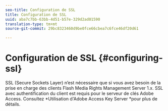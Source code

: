 ```yaml
---
seo-title: Configuration de SSL
title: Configuration de SSL
uuid: aba7c7bb-63bb-4d51-b57e-329d2ad01590
translation-type: tm+mt
source-git-commit: 29bc8323460d9be0fce66cbea7c6fce46df20d61

---
```



# Configuration de SSL {#configuring-ssl}

SSL (Secure Sockets Layer) n’est nécessaire que si vous avez besoin de la prise en charge des clients Flash Media Rights Management Server 1.x. SSL avec authentification du client est requis pour le serveur de clés Adobe Access. Consultez *Utilisation d&#39;Adobe Access Key Server *pour plus de détails.
